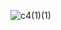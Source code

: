 ![c4(1)(1)](https://github.com/ImanMontajabi/ImanMontajabi/assets/52942515/891563ab-c460-4a6d-9c53-9f441fda7a0f)
